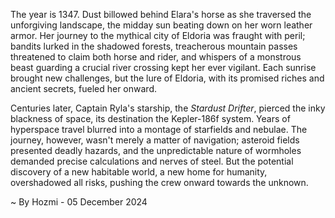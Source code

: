 
The year is 1347.  Dust billowed behind Elara's horse as she traversed the unforgiving landscape, the midday sun beating down on her worn leather armor.  Her journey to the mythical city of Eldoria was fraught with peril; bandits lurked in the shadowed forests, treacherous mountain passes threatened to claim both horse and rider, and whispers of a monstrous beast guarding a crucial river crossing kept her ever vigilant.  Each sunrise brought new challenges, but the lure of Eldoria, with its promised riches and ancient secrets, fueled her onward.

Centuries later, Captain Ryla's starship, the *Stardust Drifter*, pierced the inky blackness of space, its destination the Kepler-186f system.  Years of hyperspace travel blurred into a montage of starfields and nebulae.  The journey, however, wasn't merely a matter of navigation; asteroid fields presented deadly hazards, and the unpredictable nature of wormholes demanded precise calculations and nerves of steel.  But the potential discovery of a new habitable world, a new home for humanity, overshadowed all risks, pushing the crew onward towards the unknown.

~ By Hozmi - 05 December 2024
